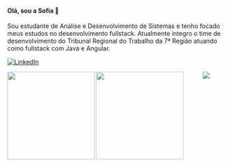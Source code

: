 #### Olá, sou a Sofia 👋 
Sou estudante de Análise e Desenvolvimento de Sistemas e tenho focado meus estudos no desenvolvimento fullstack. Atualmente integro o time de desenvolvimento do Tribunal Regional do Trabalho da 7ª Região atuando como fullstack com Java e Angular.  

[![LinkedIn](https://img.shields.io/badge/LinkedIn-0077B5?style=for-the-badge&logo=linkedin&logoColor=white)](https://www.linkedin.com/in/sofmorais/)

<div class="container">
  <img height=200 align="left" src="https://github-readme-stats.vercel.app/api?username=sofmorais&bg_color=00000000&show_icons=true&hide_border=true" />
  <img height=200 align="left" src="https://github-readme-stats.vercel.app/api/top-langs?username=sofmorais&layout=compact&bg_color=00000000&hide_border=true" /> 
</div>

<p align="center">
  <a href="https://skillicons.dev">
    <img src="https://skillicons.dev/icons?i=java,angular,postgresql,cypress,postman,git,gitlab,kubernetes,docker" />
  </a>
</p>

